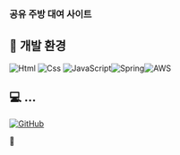 ###   공유 주방 대여 사이트


## 🔨 개발 환경
<img alt="Html" src ="https://img.shields.io/badge/HTML5-E34F26.svg?&style=for-the-badge&logo=HTML5&logoColor=white"/> <img alt="Css" src ="https://img.shields.io/badge/CSS3-1572B6.svg?&style=for-the-badge&logo=CSS3&logoColor=white"/> <img alt="JavaScript" src ="https://img.shields.io/badge/JavaScriipt-F7DF1E.svg?&style=for-the-badge&logo=JavaScript&logoColor=black"/><img alt="Spring" src ="https://img.shields.io/badge/spring-%236DB33F.svg?style=for-the-badge&logo=spring&logoColor=white"/><img alt="AWS" src="https://img.shields.io/badge/AWS-%23FF9900.svg?style=for-the-badge&logo=amazon-aws&logoColor=white"/>

## 💻 ...
<a href = "https://github.com/Hamelen/GDJ68_Kitchen"><img alt="GitHub" src ="https://img.shields.io/badge/GitHub-181717.svg?&style=for-the-badge&logo=GitHub&logoColor=white"/>
</a>

🔨
